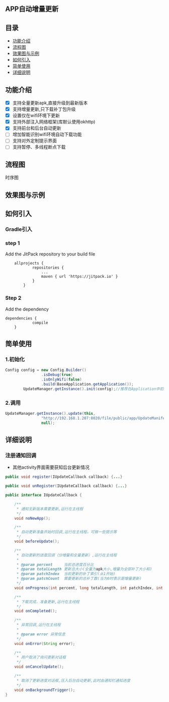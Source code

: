 ## APP自动增量更新

## 目录

* [功能介绍](#功能介绍)
* [流程图](#流程图)
* [效果图与示例](#效果图与示例)
* [如何引入](#如何引入)
* [简单使用](#简单使用)
* [详细说明](#详细说明)


## 功能介绍

- [x] 支持全量更新apk,直接升级到最新版本
- [x] 支持增量更新,只下载补丁包升级
- [x] 设置仅在wifi环境下更新
- [x] 支持外部注入网络框架(库默认使用okhttp)
- [x] 支持前台和后台自动更新
- [ ] 增加智能识别wifi环境自动下载功能
- [ ] 支持对外定制提示界面
- [ ] 支持暂停、多线程断点下载

## 流程图
时序图

## 效果图与示例



## 如何引入
### Gradle引入
### step 1
Add the JitPack repository to your build file

```
	allprojects {
			repositories {
				...
				maven { url 'https://jitpack.io' }
			}
		}
```

### Step 2
Add the dependency

```
dependencies {
	        compile
	}

```

## 简单使用
### 1.初始化
```java
Config config = new Config.Builder()
                .isDebug(true)
                .isOnlyWifi(false)
                .build(BaseApplication.getApplication());
        UpdateManager.getInstance().init(config);//推荐在Application中初始化
```

### 2.调用
```java
UpdateManager.getInstance().update(this,
                "http://192.168.1.207:8020/file/public/app/UpdateManifest.json",
                null);
```
## 详细说明
### 注册通知回调
- 其他activity界面需要获知后台更新情况

```java
public void register(IUpdateCallback callback) {...}

public void unRegister(IUpdateCallback callback) {...}

public interface IUpdateCallback {

    /**
     * 通知无新版本需要更新,运行在主线程
     */
    void noNewApp();

    /**
     * 自动更新准备开始时回调,运行在主线程，可做一些提示等
     */
    void beforeUpdate();

    /**
     * 自动更新的进度回调（分增量和全量更新）,运行在主线程
     *
     * @param percent     当前总进度百分比
     * @param totalLength 更新总大小(全量为apk大小,增量为全部补丁大小和)
     * @param patchIndex  当前更新的补丁索引(从1开始)
     * @param patchCount  需要更新的总补丁数(当为0时表示是增量更新)
     */
    void onProgress(int percent, long totalLength, int patchIndex, int patchCount);

    /**
     * 下载完成，准备更新,运行在主线程
     */
    void onCompleted();

    /**
     * 异常回调,运行在主线程
     *
     * @param error 异常信息
     */
    void onError(String error);

    /**
     * 用户取消了询问更新对话框
     */
    void onCancelUpdate();

    /**
     * 取消了更新进度对话框,压入后台自动更新,此时由通知栏通知进度
     */
    void onBackgroundTrigger();
}
```
